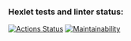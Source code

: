 ### Hexlet tests and linter status:
[![Actions Status](https://github.com/21Kaen/frontend-project-lvl1/workflows/hexlet-check/badge.svg?branch=)](https://github.com/21Kaen/frontend-project-lvl1/actions?query=branch:)
[![Maintainability](https://api.codeclimate.com/v1/badges/a99a88d28ad37a79dbf6/maintainability)](https://codeclimate.com/github/codeclimate/codeclimate/maintainability)
